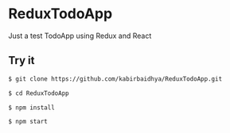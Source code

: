# ReduxTodoApp
Just a test TodoApp using Redux and React

## Try it
```bash
$ git clone https://github.com/kabirbaidhya/ReduxTodoApp.git

$ cd ReduxTodoApp

$ npm install

$ npm start
```

